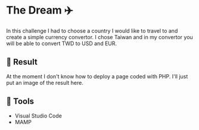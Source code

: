 # The Dream :airplane:
In this challenge I had to choose a country I would like to travel to and create a simple currency convertor. I chose Taiwan and in my convertor you will be able to convert TWD to USD and EUR.

## :pushpin: Result
At the moment I don't know how to deploy a page coded with PHP. I'll just put an image of the result here.

## :wrench: Tools
- Visual Studio Code
- MAMP